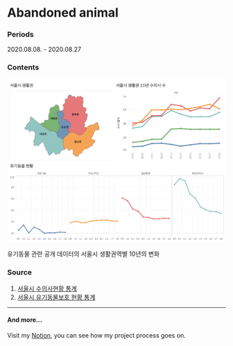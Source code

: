 # Abandoned animal
### Periods

2020.08.08. - 2020.08.27



### Contents

![dashboard](./data/dashboard.png)

유기동물 관련 공개 데이터의 서울시 생활권역별 10년의 변화



### Source
1. [서울시 수의사현황 통계](https://data.seoul.go.kr/dataList/120/S/2/datasetView.do)
2. [서울시 유기동물보호 현황 통계](https://data.seoul.go.kr/dataList/369/S/2/datasetView.do)

---

#### And more...
Visit my [Notion](https://www.notion.so/Abandoned-animals-e6b8eb430d5747e0957c39f87d19501f), you can see how my project process goes on.
